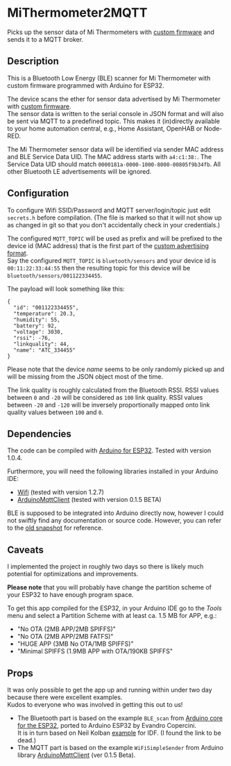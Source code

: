 # MiThermometer2MQTT

Picks up the sensor data of Mi Thermometers with [custom firmware](https://github.com/atc1441/ATC_MiThermometer) and sends it to a MQTT broker.

## Description

This is a Bluetooth Low Energy (BLE) scanner for Mi Thermometer with custom firmware programmed with Arduino for ESP32.

The device scans the ether for sensor data advertised by Mi Thermometer with [custom firmware](https://github.com/atc1441/ATC_MiThermometer).  
The sensor data is written to the serial console in JSON format and will also be sent via MQTT to a predefined topic.
This makes it (in)directly available to your home automation central, e.g., Home Assistant, OpenHAB or Node-RED.

The Mi Thermometer sensor data will be identified via sender MAC address and BLE Service Data UID.
The MAC address starts with `a4:c1:38:`.
The Service Data UID should match `0000181a-0000-1000-8000-00805f9b34fb`.
All other Bluetooth LE advertisements will be ignored.

## Configuration

To configure Wifi SSID/Password and MQTT server/login/topic just edit `secrets.h` before compilation.
(The file is marked so that it will not show up as changed in git so that you don't accidentally check in your credentials.)

The configured `MQTT_TOPIC` will be used as prefix and will be prefixed to the device id (MAC address) that is the first part of the [custom advertising format](https://github.com/atc1441/ATC_MiThermometer#advertising-format-of-the-custom-firmware).  
Say the configured `MQTT_TOPIC` is `bluetooth/sensors` and your device id is `00:11:22:33:44:55` then the resulting topic for this device will be `bluetooth/sensors/001122334455`.

The payload will look something like this:

```
{
  "id": "001122334455",
  "temperature": 20.3,
  "humidity": 55,
  "battery": 92,
  "voltage": 3030,
  "rssi": -76,
  "linkquality": 44,
  "name": "ATC_334455"
}
```

Please note that the device *name* seems to be only randomly picked up and will be missing from the JSON object most of the time.

The link quality is roughly calculated from the Bluetooth RSSI.
RSSI values between `0` and `-20` will be considered as `100` link quality.
RSSI values between `-20` and `-120` will be inversely proportionally mapped onto link quality values between `100` and `0`.

## Dependencies

The code can be compiled with [Arduino for ESP32](https://github.com/espressif/arduino-esp32). Tested with version 1.0.4.

Furthermore, you will need the following libraries installed in your Arduino IDE:

- [Wifi](https://github.com/arduino-libraries/WiFi) (tested with version 1.2.7)
- [ArduinoMqttClient](https://github.com/arduino-libraries/ArduinoMqttClient) (tested with version 0.1.5 BETA)

BLE is supposed to be integrated into Arduino directly now, however I could not swiftly find any documentation or source code.
However, you can refer to the [old snapshot](https://github.com/nkolban/ESP32_BLE_Arduino/tree/master/src) for reference.

## Caveats

I implemented the project in roughly two days so there is likely much potential for optimizations and improvements.

**Please note** that you will probably have change the partition scheme of your ESP32 to have enough program space.

To get this app compiled for the ESP32, in your Arduino IDE go to the *Tools* menu and select a Partition Scheme with at least ca. 1.5 MB for APP, e.g.:

- "No OTA (2MB APP/2MB SPIFFS)"
- "No OTA (2MB APP/2MB FATFS)"
- "HUGE APP (3MB No OTA/1MB SPIFFS)"
- "Minimal SPIFFS (1.9MB APP with OTA/190KB SPIFFS"

## Props

It was only possible to get the app up and running within under two day because there were excellent examples.  
Kudos to everyone who was involved in getting this out to us!

- The Bluetooth part is based on the example `BLE_scan` from [Arduino core for the ESP32](https://github.com/espressif/arduino-esp32), ported to Arduino ESP32 by Evandro Copercini.  
It is in turn based on Neil Kolban [example](https://github.com/nkolban/esp32-snippets/blob/master/cpp_utils/tests/BLE%20Tests/SampleScan.cpp) for IDF. (I found the link to be dead.)
- The MQTT part is based on the example `WiFiSimpleSender` from Arduino library [ArduinoMqttClient](https://github.com/arduino-libraries/ArduinoMqttClient) (ver 0.1.5 Beta).
